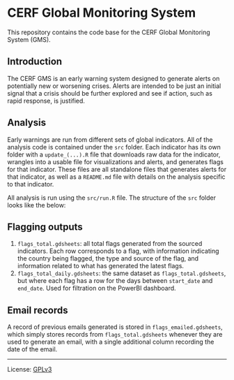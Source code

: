 # CERF Global Monitoring System

This repository contains the code base for the CERF Global Monitoring System (GMS).

## Introduction

The CERF GMS is an early warning system designed to generate alerts on
potentially new or worsening crises. Alerts are intended to be just an initial
signal that a crisis should be further explored and see if action, such as
rapid response, is justified.

## Analysis

Early warnings are run from different sets of global indicators. All of the
analysis code is contained under the `src` folder. Each indicator has
its own folder with a `update_(...).R` file that downloads raw data for the
indicator, wrangles into a usable file for visualizations and alerts, and
generates flags for that indicator. These files are all standalone files that
generates alerts for that
indicator, as well as a `README.md` file with details on the analysis
specific to that indicator.

All analysis is run using the `src/run.R` file. The structure of the
`src` folder looks like the below:

## Flagging outputs

1. `flags_total.gdsheets`: all total flags generated from the sourced indicators.
Each row corresponds to a flag, with information indicating the country being
flagged, the type and source of the flag, and information related to what
has generated the latest flags.
2. `flags_total_daily.gdsheets`: the same dataset as `flags_total.gdsheets`, but where
each flag has a row for the days between `start_date` and `end_date`. Used for
filtration on the PowerBI dashboard.

## Email records

A record of previous emails generated is stored in `flags_emailed.gdsheets`, which
simply stores records from `flags_total.gdsheets` whenever they are used to generate
an email, with a single additional column recording the date of the email.

----

License: [GPLv3](LICENSE)
